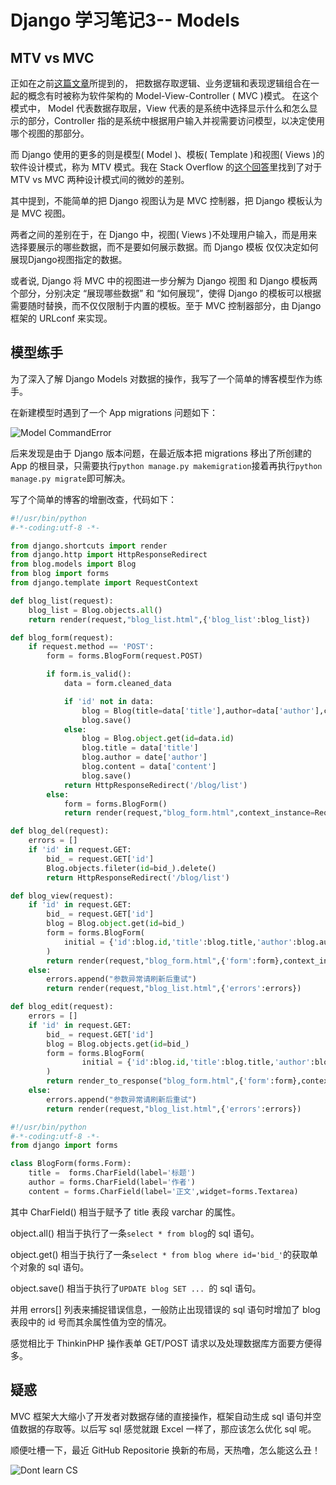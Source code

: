 #  Django 学习笔记3-- Models 

## MTV vs MVC

正如在之前[这篇文章](http://thehackercat.me/blog/2015/11/14/django-learning1/)所提到的， 把数据存取逻辑、业务逻辑和表现逻辑组合在一起的概念有时被称为软件架构的 Model-View-Controller ( MVC )模式。 在这个模式中， Model 代表数据存取层，View 代表的是系统中选择显示什么和怎么显示的部分，Controller 指的是系统中根据用户输入并视需要访问模型，以决定使用哪个视图的那部分。

<!--more-->

而 Django 使用的更多的则是模型( Model )、模板( Template )和视图( Views )的软件设计模式，称为 MTV 模式。我在 Stack Overflow 的[这个回答](http://stackoverflow.com/questions/6621653/django-vs-model-view-controller)里找到了对于 MTV vs MVC 两种设计模式间的微妙的差别。

其中提到，不能简单的把 Django 视图认为是 MVC 控制器，把 Django 模板认为是 MVC 视图。

两者之间的差别在于，在 Django 中，视图( Views )不处理用户输入，而是用来选择要展示的哪些数据，而不是要如何展示数据。而 Django 模板 仅仅决定如何展现Django视图指定的数据。

或者说, Django 将 MVC 中的视图进一步分解为 Django 视图 和 Django 模板两个部分，分别决定 “展现哪些数据” 和 “如何展现”，使得 Django 的模板可以根据需要随时替换，而不仅仅限制于内置的模板。至于 MVC 控制器部分，由 Django 框架的 URLconf 来实现。

## 模型练手

为了深入了解 Django Models 对数据的操作，我写了一个简单的博客模型作为练手。

在新建模型时遇到了一个 App migrations 问题如下：

![Model CommandError](http://thehackercat-hackercat.stor.sinaapp.com/model%20error%201.png)

后来发现是由于 Django 版本问题，在最近版本把 migrations 移出了所创建的 App 的根目录，只需要执行```python manage.py makemigration```接着再执行```python manage.py migrate```即可解决。

写了个简单的博客的增删改查，代码如下：
``` python #view.py
#!/usr/bin/python
#-*-coding:utf-8 -*-

from django.shortcuts import render
from django.http import HttpResponseRedirect
from blog.models import Blog
from blog import forms
from django.template import RequestContext

def blog_list(request):
    blog_list = Blog.objects.all()
    return render(request,"blog_list.html",{'blog_list':blog_list})

def blog_form(request):
    if request.method == 'POST':
        form = forms.BlogForm(request.POST)

        if form.is_valid():
            data = form.cleaned_data

            if 'id' not in data:
                blog = Blog(title=data['title'],author=data['author'],content=data['content'])
                blog.save()
            else:
                blog = Blog.object.get(id=data.id)
                blog.title = data['title']
                blog.author = date['author']
                blog.content = data['content']
                blog.save()
            return HttpResponseRedirect('/blog/list')
        else:
            form = forms.BlogForm()
            return render(request,"blog_form.html",context_instance=RequestContext(request))

def blog_del(request):
    errors = []
    if 'id' in request.GET:
        bid_ = request.GET['id']
        Blog.objects.fileter(id=bid_).delete()
        return HttpResponseRedirect('/blog/list')

def blog_view(request):
    if 'id' in request.GET:
        bid_ = request.GET['id']
        blog = Blog.object.get(id=bid_)
        form = forms.BlogForm(
            initial = {'id':blog.id,'title':blog.title,'author':blog.author,'content':blog.content}
        )
        return render(request,"blog_form.html",{'form':form},context_instance=RequestContext(request))
    else:
        errors.append("参数异常请刷新后重试")
        return render(request,"blog_list.html",{'errors':errors})

def blog_edit(request):
    errors = []
    if 'id' in request.GET:
        bid_ = request.GET['id']
        blog = Blog.objects.get(id=bid_)
        form = forms.BlogForm(
                initial = {'id':blog.id,'title':blog.title,'author':blog.author,'content':blog.content}
        )
        return render_to_response("blog_form.html",{'form':form},context_instance=RequestContext(request))
    else:
        errors.append("参数异常请刷新后重试")
        return render(request,"blog_list.html",{'errors':errors})
```


``` python #form.py
#!/usr/bin/python
#-*-coding:utf-8 -*-
from django import forms

class BlogForm(forms.Form):
    title =  forms.CharField(label='标题')
    author = forms.CharField(label='作者')
    content = forms.CharField(label='正文',widget=forms.Textarea)
```
其中 CharField() 相当于赋予了 title 表段 varchar 的属性。

object.all() 相当于执行了一条```select * from blog```的 sql 语句。

object.get() 相当于执行了一条```select * from blog where id='bid_'```的获取单个对象的 sql 语句。

object.save() 相当于执行了```UPDATE blog SET ... ```的 sql 语句。

并用 errors[] 列表来捕捉错误信息，一般防止出现错误的 sql 语句时增加了 blog 表段中的 id 号而其余属性值为空的情况。

感觉相比于 ThinkinPHP 操作表单 GET/POST 请求以及处理数据库方面要方便得多。

## 疑惑

MVC 框架大大缩小了开发者对数据存储的直接操作，框架自动生成 sql 语句并空值数据的存取等。以后写 sql 感觉就跟 Excel 一样了，那应该怎么优化 sql 呢。

顺便吐槽一下，最近 GitHub Repositorie 换新的布局，天热噜，怎么能这么丑！

![Dont learn CS](http://thehackercat-hackercat.stor.sinaapp.com/dontstudyCS.jpg)

